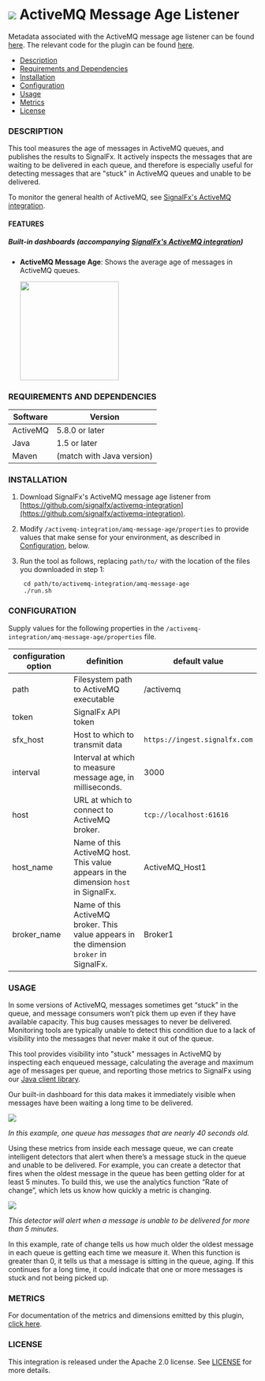 # ![](./img/integrations_activemq.png) ActiveMQ Message Age Listener

Metadata associated with the ActiveMQ message age listener can be found [here](https://github.com/signalfx/integrations/tree/release/amq-message-age). The relevant code for the plugin can be found [here](https://github.com/signalfx/activemq-integration).

- [Description](#description)
- [Requirements and Dependencies](#requirements-and-dependencies)
- [Installation](#installation)
- [Configuration](#configuration)
- [Usage](#usage)
- [Metrics](#metrics)
- [License](#license)

### DESCRIPTION

This tool measures the age of messages in ActiveMQ queues, and publishes the results to SignalFx. It actively inspects the messages that are waiting to be delivered in each queue, and therefore is especially useful for detecting messages that are "stuck" in ActiveMQ queues and unable to be delivered.

To monitor the general health of ActiveMQ, see [SignalFx's ActiveMQ integration](https://docs.signalfx.com/en/latest/integrations/integrations-reference/integrations.activemq.html).

#### FEATURES

##### Built-in dashboards (accompanying [SignalFx's ActiveMQ integration](https://docs.signalfx.com/en/latest/integrations/integrations-reference/integrations.activemq.html))

- **ActiveMQ Message Age**: Shows the average age of messages in ActiveMQ queues.

  [<img src='./img/dashboard_activemq_messageage.png' width=200px>](./img/dashboard_activemq_messageage.png)

### REQUIREMENTS AND DEPENDENCIES

| Software  | Version        |
|-----------|----------------|
| ActiveMQ  | 5.8.0 or later |
| Java | 1.5 or later |
| Maven | (match with Java version) |

### INSTALLATION

1. Download SignalFx's ActiveMQ message age listener from [https://github.com/signalfx/activemq-integration](https://github.com/signalfx/activemq-integration).

2. Modify `/activemq-integration/amq-message-age/properties` to provide values that make sense for your environment, as described in [Configuration](#configuration), below.

3. Run the tool as follows, replacing `path/to/` with the location of the files you downloaded in step 1:

        cd path/to/activemq-integration/amq-message-age
        ./run.sh


### CONFIGURATION

Supply values for the following properties in the `/activemq-integration/amq-message-age/properties` file.

| configuration option | definition | default value |
| ---------------------|------------|---------------|
| path | Filesystem path to ActiveMQ executable | <Path-To-ActiveMQ-Executable>/activemq |
| token | SignalFx API token | <SignalFX-API-TOKEN> |
| sfx\_host | Host to which to transmit data | `https://ingest.signalfx.com` |
| interval | Interval at which to measure message age, in milliseconds. | 3000 |
| host | URL at which to connect to ActiveMQ broker. | `tcp://localhost:61616` |
| host\_name | Name of this ActiveMQ host. This value appears in the dimension `host` in SignalFx. | ActiveMQ_Host1 |
| broker\_name | Name of this ActiveMQ broker. This value appears in the dimension `broker` in SignalFx. | Broker1 |

### USAGE

In some versions of ActiveMQ, messages sometimes get “stuck” in the queue, and message consumers won’t pick them up even if they have available capacity. This bug causes messages to never be delivered. Monitoring tools are typically unable to detect this condition due to a lack of visibility into the messages that never make it out of the queue.

This tool provides visibility into "stuck" messages in ActiveMQ by inspecting each enqueued message, calculating the average and maximum age of messages per queue, and reporting those metrics to SignalFx using our [Java client library](https://docs.signalfx.com/en/latest/integrations/integrations-reference/integrations.java.client.library.for.signalfx.html).

Our built-in dashboard for this data makes it immediately visible when messages have been waiting a long time to be delivered.

![](./img/dashboard_activemq_messageage.png)

*In this example, one queue has messages that are nearly 40 seconds old.*

Using these metrics from inside each message queue, we can create intelligent detectors that alert when there’s a message stuck in the queue and unable to be delivered. For example, you can create a detector that fires when the oldest message in the queue has been getting older for at least 5 minutes. To build this, we use the analytics function “Rate of change”, which lets us know how quickly a metric is changing.

![](./img/detector_activemq_messageage.png)

*This detector will alert when a message is unable to be delivered for more than 5 minutes.*

In this example, rate of change tells us how much older the oldest message in each queue is getting each time we measure it. When this function is greater than 0, it tells us that a message is sitting in the queue, aging. If this continues for a long time, it could indicate that one or more messages is stuck and not being picked up.

### METRICS

For documentation of the metrics and dimensions emitted by this plugin, [click here](./docs).

### LICENSE

This integration is released under the Apache 2.0 license. See [LICENSE](./LICENSE) for more details.
